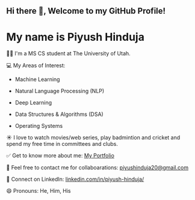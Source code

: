 ## Hi there 👋, Welcome to my GitHub Profile!
# My name is Piyush Hinduja
👨‍🎓 I'm a MS CS student at The University of Utah.

💻 My Areas of Interest:

- Machine Learning

- Natural Language Processing (NLP)

- Deep Learning

- Data Structures & Algorithms (DSA)

- Operating Systems

☀ I love to watch movies/web series, play badmintion and cricket and spend my free time in committees and clubs.

✅ Get to know more about me: [My Portfolio](https://piyushinduja.github.io/Portfolio/)

📧 Feel free to contact me for collaboarations: piyushinduja20@gmail.com

🔗 Connect on LinkedIn: [linkedin.com/in/piyush-hinduja/](https://www.linkedin.com/in/piyush-hinduja/)

😄 Pronouns: He, Him, His

<!--
**piyushinduja/piyushinduja** is a ✨ _special_ ✨ repository because its `README.md` (this file) appears on your GitHub profile.

Here are some ideas to get you started:

- 🔭 I’m currently working on ...
- 🌱 I’m currently learning ...
- 👯 I’m looking to collaborate on ...
- 🤔 I’m looking for help with ...
- 💬 Ask me about ...
- 📫 How to reach me: ...
- 😄 Pronouns: ...
- ⚡ Fun fact: ...
-->
